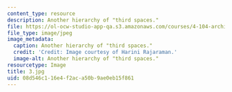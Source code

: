 ```yaml
---
content_type: resource
description: Another hierarchy of "third spaces."
file: https://ol-ocw-studio-app-qa.s3.amazonaws.com/courses/4-104-architecture-studio-intentions-spring-2005/08d546c116e4f2aca50b9ae0eb15f861_3.jpg
file_type: image/jpeg
image_metadata:
  caption: Another hierarchy of "third spaces."
  credit: 'Credit: Image courtesy of Harini Rajaraman.'
  image-alt: Another hierarchy of "third spaces."
resourcetype: Image
title: 3.jpg
uid: 08d546c1-16e4-f2ac-a50b-9ae0eb15f861
---
```

